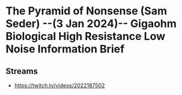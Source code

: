 # The Pyramid of Nonsense (Sam Seder) --(3 Jan 2024)-- Gigaohm Biological High Resistance Low Noise Information Brief

## Streams
- https://twitch.tv/videos/2022187502

